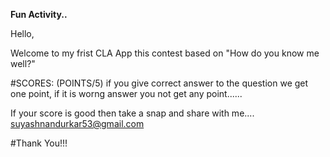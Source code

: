 **Fun Activity..**

Hello,

Welcome to my frist CLA App this contest based on
"How do you know me well?"

#SCORES: (POINTS/5)
if you give correct answer to the question we get one point, if it is
worng answer you not get any point......

If your score is good then take a snap and share with me....
suyashnandurkar53@gmail.com

#Thank You!!!
